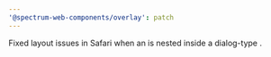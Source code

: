 ```yaml
---
'@spectrum-web-components/overlay': patch
---
```


Fixed layout issues in Safari when an <sp-tray> is nested inside a dialog-type <sp-overlay>.
